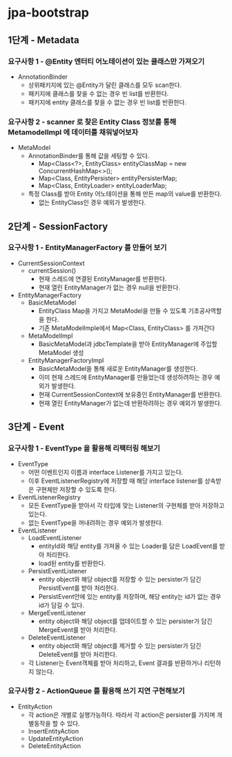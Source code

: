 # jpa-bootstrap

## 1단계 - Metadata
### 요구사항 1 - @Entity 엔터티 어노테이션이 있는 클래스만 가져오기
- AnnotationBinder
  - 상위패키지에 있는 @Entity가 달린 클래스를 모두 scan한다.
  - 패키지에 클래스를 찾을 수 없는 경우 빈 list를 반환한다.
  - 패키지에 entity 클래스를 찾을 수 없는 경우 빈 list를 반환한다.

### 요구사항 2 - scanner 로 찾은 Entity Class 정보를 통해 MetamodelImpl 에 데이터를 채워넣어보자
- MetaModel
  - AnnotationBinder를 통해 값을 세팅할 수 있다.
    - Map<Class<?>, EntityClass> entityClassMap = new ConcurrentHashMap<>();
    - Map<Class<?>, EntityPersister<?>> entityPersisterMap;
    - Map<Class<?>, EntityLoader<?>> entityLoaderMap;
  - 특정 Class를 받아 Entity 어노테이션을 통해 만든 map의 value를 반환한다.
    - 없는 EntityClass인 경우 예외가 발생한다.

## 2단계 - SessionFactory
### 요구사항 1 - EntityManagerFactory 를 만들어 보기
- CurrentSessionContext
  - currentSession()
    - 현재 스레드에 연결된 EntityManager를 반환한다.
    - 현재 열린 EntityManager가 없는 경우 null을 반환한다.
- EntityManagerFactory
  - BasicMetaModel
    - EntityClass Map을 가지고 MetaModel을 만들 수 있도록 기초공사역할을 한다.
    - 기존 MetaModelImple에서 Map<Class<?>, EntityClass<?>> 를 가져간다
  - MetaModelImpl
    - BasicMetaModel과 jdbcTemplate을 받아 EntityManager에 주입할 MetaModel 생성
  - EntityManagerFactoryImpl
    - BasicMetaModel을 통해 새로운 EntityManager를 생성한다.
    - 이미 현재 스레드에 EntityManager를 만들었는데 생성하려하는 경우 예외가 발생한다.
    - 현재 CurrentSessionContext에 보유중인 EntityManager를 반환한다.
    - 현재 열린 EntityManager가 없는데 반환하려하는 경우 예외가 발생한다.

## 3단계 - Event
### 요구사항 1 - EventType 을 활용해 리팩터링 해보기

- EventType
  - 어떤 이벤트인지 이름과 interface Listener를 가지고 있는다.
  - 이후 EventListenerRegistry에 저장할 때 해당 interface listener를 상속받은 구현체만 저장할 수 있도록 한다.
- EventListenerRegistry
  - 모든 EventType을 받아서 각 타입에 맞는 Listener의 구현체를 받아 저장하고 있는다.
  - 없는 EventType을 꺼내려하는 경우 예외가 발생한다.
- EventListener
  - LoadEventListener
    - entityId와 해당 entity를 가져올 수 있는 Loader를 담은 LoadEvent를 받아 처리한다.
    - load된 entity를 반환한다.
  - PersistEventListener
    - entity object와 해당 object를 저장할 수 있는 persister가 담긴 PersistEvent를 받아 처리한다.
    - PersistEvent안에 있는 entity를 저장하며, 해당 entity는 id가 없는 경우 id가 담길 수 있다.
  - MergeEventListener
    - entity object와 해당 object를 업데이트할 수 있는 persister가 담긴 MergeEvent를 받아 처리한다.
  - DeleteEventListener
    - entity object와 해당 object를 제거할 수 있는 persister가 담긴 DeleteEvent를 받아 처리한다.
  - 각 Listener는 Event객체를 받아 처리하고, Event 결과를 반환하거나 리턴하지 않는다.

### 요구사항 2 - ActionQueue 를 활용해 쓰기 지연 구현해보기
- EntityAction
  - 각 action은 개별로 실행가능하다. 따라서 각 action은 persister를 가지며 개별동작을 할 수 있다.
  - InsertEntityAction
  - UpdateEntityAction
  - DeleteEntityAction
